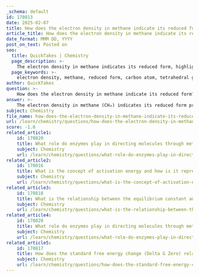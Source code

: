 ```yaml
---
_schema: default
id: 170813
date: 2025-02-07
title: How does the electron density in methane indicate its reduced form?
article_title: How does the electron density in methane indicate its reduced form?
date_format: MMM DD, YYYY
post_on_text: Posted on
seo:
  title: QuickTakes | Chemistry
  page_description: >-
    The electron density in methane indicates its reduced form, highlighting the characteristics of carbon in bonding and oxidation states.
  page_keywords: >-
    electron density, methane, reduced form, carbon atom, tetrahedral geometry, electronegativity, oxidation and reduction, carbon dioxide, biochemical processes, chemical reactivity
author: QuickTakes
question: >-
    How does the electron density in methane indicate its reduced form?
answer: >-
    The electron density in methane (CH₄) indicates its reduced form primarily due to the arrangement of electrons around the carbon atom. In methane, the carbon atom is bonded to four hydrogen atoms, and it has a tetrahedral geometry. The carbon atom, being more electronegative than hydrogen, attracts the shared electrons in the C-H bonds towards itself, resulting in a higher electron density around the carbon atom compared to the hydrogen atoms.\n\nThis higher electron density signifies that the carbon atom in methane has a slight excess of electrons, which is characteristic of a reduced state. In the context of oxidation and reduction, the carbon atom in methane is considered to be in its most reduced form because it has not lost any electrons to other atoms or molecules. As the carbon undergoes oxidation, such as in the conversion of methane to carbon dioxide (CO₂), it progressively loses electrons, leading to a decrease in electron density around the carbon atom.\n\nTo summarize, the electron density in methane indicates its reduced form because the carbon atom retains a significant number of electrons, making it less oxidized compared to other carbon compounds, such as alcohols or carbon dioxide, where the carbon atom has lost electrons and thus has a lower electron density. This relationship between electron density and oxidation state is crucial for understanding the reactivity and behavior of carbon-containing compounds in biochemical processes.
subject: Chemistry
file_name: how-does-the-electron-density-in-methane-indicate-its-reduced-form.md
url: /learn/chemistry/questions/how-does-the-electron-density-in-methane-indicate-its-reduced-form
score: -1.0
related_article1:
    id: 170820
    title: What role do enzymes play in directing molecules through metabolic pathways?
    subject: Chemistry
    url: /learn/chemistry/questions/what-role-do-enzymes-play-in-directing-molecules-through-metabolic-pathways
related_article2:
    id: 170816
    title: What is the concept of activation energy and how is it represented in reaction pathway diagrams?
    subject: Chemistry
    url: /learn/chemistry/questions/what-is-the-concept-of-activation-energy-and-how-is-it-represented-in-reaction-pathway-diagrams
related_article3:
    id: 170818
    title: What is the relationship between the equilibrium constant and Delta G in chemical reactions?
    subject: Chemistry
    url: /learn/chemistry/questions/what-is-the-relationship-between-the-equilibrium-constant-and-delta-g-in-chemical-reactions
related_article4:
    id: 170820
    title: What role do enzymes play in directing molecules through metabolic pathways?
    subject: Chemistry
    url: /learn/chemistry/questions/what-role-do-enzymes-play-in-directing-molecules-through-metabolic-pathways
related_article5:
    id: 170817
    title: How does the standard free energy change (Delta G Zero) relate to reaction spontaneity?
    subject: Chemistry
    url: /learn/chemistry/questions/how-does-the-standard-free-energy-change-delta-g-zero-relate-to-reaction-spontaneity
---
```


&nbsp;